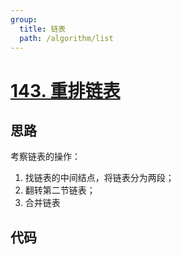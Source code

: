 ```yaml
---
group:
  title: 链表
  path: /algorithm/list
---
```


# [143. 重排链表](https://leetcode.cn/problems/reorder-list/)

## 思路

考察链表的操作：

1. 找链表的中间结点，将链表分为两段；
2. 翻转第二节链表；
3. 合并链表

## 代码

<code src='./index.tsx'></code>

